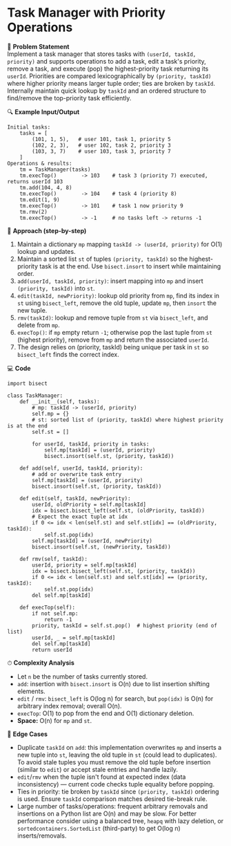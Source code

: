 # Task Manager with Priority Operations

📜 **Problem Statement**  
Implement a task manager that stores tasks with `(userId, taskId, priority)` and supports operations to add a task, edit a task's priority, remove a task, and execute (pop) the highest-priority task returning its `userId`. Priorities are compared lexicographically by `(priority, taskId)` where higher priority means larger tuple order; ties are broken by `taskId`. Internally maintain quick lookup by `taskId` and an ordered structure to find/remove the top-priority task efficiently.

🔍 **Example Input/Output**  
```
Initial tasks:
    tasks = [
        (101, 1, 5),   # user 101, task 1, priority 5
        (102, 2, 3),   # user 102, task 2, priority 3
        (103, 3, 7)    # user 103, task 3, priority 7
    ]
Operations & results:
    tm = TaskManager(tasks)
    tm.execTop()        -> 103    # task 3 (priority 7) executed, returns userId 103
    tm.add(104, 4, 8)
    tm.execTop()        -> 104    # task 4 (priority 8)
    tm.edit(1, 9)
    tm.execTop()        -> 101    # task 1 now priority 9
    tm.rmv(2)
    tm.execTop()        -> -1     # no tasks left -> returns -1
```

🧠 **Approach (step-by-step)**  
1. Maintain a dictionary `mp` mapping `taskId -> (userId, priority)` for O(1) lookup and updates.  
2. Maintain a sorted list `st` of tuples `(priority, taskId)` so the highest-priority task is at the end. Use `bisect.insort` to insert while maintaining order.  
3. `add(userId, taskId, priority)`: insert mapping into `mp` and insert `(priority, taskId)` into `st`.  
4. `edit(taskId, newPriority)`: lookup old priority from `mp`, find its index in `st` using `bisect_left`, remove the old tuple, update `mp`, then `insort` the new tuple.  
5. `rmv(taskId)`: lookup and remove tuple from `st` via `bisect_left`, and delete from `mp`.  
6. `execTop()`: if `mp` empty return `-1`; otherwise pop the last tuple from `st` (highest priority), remove from `mp` and return the associated `userId`.  
7. The design relies on (priority, taskId) being unique per task in `st` so `bisect_left` finds the correct index.

💻 **Code**

    import bisect

    class TaskManager:
        def __init__(self, tasks):
            # mp: taskId -> (userId, priority)
            self.mp = {}
            # st: sorted list of (priority, taskId) where highest priority is at the end
            self.st = []

            for userId, taskId, priority in tasks:
                self.mp[taskId] = (userId, priority)
                bisect.insort(self.st, (priority, taskId))

        def add(self, userId, taskId, priority):
            # add or overwrite task entry
            self.mp[taskId] = (userId, priority)
            bisect.insort(self.st, (priority, taskId))

        def edit(self, taskId, newPriority):
            userId, oldPriority = self.mp[taskId]
            idx = bisect.bisect_left(self.st, (oldPriority, taskId))
            # Expect the exact tuple at idx
            if 0 <= idx < len(self.st) and self.st[idx] == (oldPriority, taskId):
                self.st.pop(idx)
            self.mp[taskId] = (userId, newPriority)
            bisect.insort(self.st, (newPriority, taskId))

        def rmv(self, taskId):
            userId, priority = self.mp[taskId]
            idx = bisect.bisect_left(self.st, (priority, taskId))
            if 0 <= idx < len(self.st) and self.st[idx] == (priority, taskId):
                self.st.pop(idx)
            del self.mp[taskId]

        def execTop(self):
            if not self.mp:
                return -1
            priority, taskId = self.st.pop()  # highest priority (end of list)
            userId, _ = self.mp[taskId]
            del self.mp[taskId]
            return userId

⏱ **Complexity Analysis**  
- Let `n` be the number of tasks currently stored.  
- `add`: insertion with `bisect.insort` is O(n) due to list insertion shifting elements.  
- `edit` / `rmv`: `bisect_left` is O(log n) for search, but `pop(idx)` is O(n) for arbitrary index removal; overall O(n).  
- `execTop`: O(1) to pop from the end and O(1) dictionary deletion.  
- **Space:** O(n) for `mp` and `st`.

🧪 **Edge Cases**  
- Duplicate `taskId` on `add`: this implementation overwrites `mp` and inserts a new tuple into `st`, leaving the old tuple in `st` (could lead to duplicates). To avoid stale tuples you must remove the old tuple before insertion (similar to `edit`) or accept stale entries and handle lazily.  
- `edit`/`rmv` when the tuple isn't found at expected index (data inconsistency) — current code checks tuple equality before popping.  
- Ties in priority: tie broken by `taskId` since `(priority, taskId)` ordering is used. Ensure `taskId` comparison matches desired tie-break rule.  
- Large number of tasks/operations: frequent arbitrary removals and insertions on a Python list are O(n) and may be slow. For better performance consider using a balanced tree, `heapq` with lazy deletion, or `sortedcontainers.SortedList` (third-party) to get O(log n) inserts/removals.

